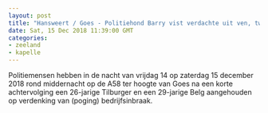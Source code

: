 ```yaml
---
layout: post
title: "Hansweert / Goes - Politiehond Barry vist verdachte uit ven, twee bedrijfsinbrekers aangehouden"
date: Sat, 15 Dec 2018 11:39:00 GMT
categories: 
- zeeland 
- kapelle 
---
```


Politiemensen hebben in de nacht van vrijdag 14 op zaterdag 15 december 2018 rond middernacht op de A58 ter hoogte van Goes na een korte achtervolging een 26-jarige Tilburger en een 29-jarige Belg aangehouden op verdenking van (poging) bedrijfsinbraak.
